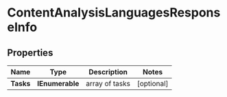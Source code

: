 # ContentAnalysisLanguagesResponseInfo


## Properties

| Name | Type | Description | Notes |
|------------ | ------------- | ------------- | -------------|
**Tasks** | **IEnumerable<ContentAnalysisLanguagesTaskInfo>** | array of tasks |[optional]|